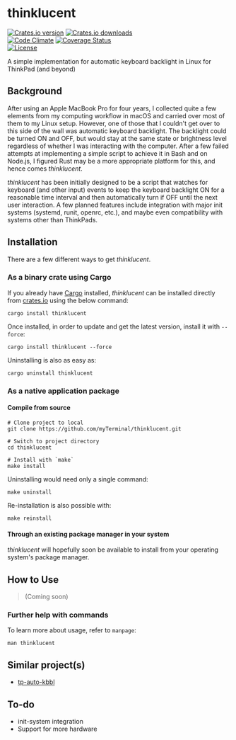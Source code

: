 # thinklucent

[![Crates.io version](https://img.shields.io/crates/v/thinklucent)](https://crates.io/crates/thinklucent)
[![Crates.io downloads](https://img.shields.io/crates/d/thinklucent)](https://crates.io/crates/thinklucent)  
[![Code Climate](https://codeclimate.com/github/myTerminal/thinklucent.png)](https://codeclimate.com/github/myTerminal/thinklucent)
[![Coverage Status](https://img.shields.io/coveralls/myTerminal/thinklucent.svg)](https://coveralls.io/r/myTerminal/thinklucent?branch=master)  
[![License](https://img.shields.io/github/license/myTerminal/thinklucent.svg)](https://opensource.org/licenses/MIT)

A simple implementation for automatic keyboard backlight in Linux for ThinkPad (and beyond)

## Background

After using an Apple MacBook Pro for four years, I collected quite a few elements from my computing workflow in macOS and carried over most of them to my Linux setup. However, one of those that I couldn't get over to this side of the wall was automatic keyboard backlight. The backlight could be turned ON and OFF, but would stay at the same state or brightness level regardless of whether I was interacting with the computer. After a few failed attempts at implementing a simple script to achieve it in Bash and on Node.js, I figured Rust may be a more appropriate platform for this, and hence comes *thinklucent*.

*thinklucent* has been initially designed to be a script that watches for keyboard (and other input) events to keep the keyboard backlight ON for a reasonable time interval and then automatically turn if OFF until the next user interaction. A few planned features include integration with major init systems (systemd, runit, openrc, etc.), and maybe even compatibility with systems other than ThinkPads.

## Installation

There are a few different ways to get *thinklucent*.

### As a binary crate using Cargo

If you already have [Cargo](https://github.com/rust-lang/cargo) installed, *thinklucent* can be installed directly from [crates.io](https://crates.io) using the below command:

    cargo install thinklucent

Once installed, in order to update and get the latest version, install it with `--force`:

    cargo install thinklucent --force

Uninstalling is also as easy as:

    cargo uninstall thinklucent

### As a native application package

#### Compile from source

    # Clone project to local
    git clone https://github.com/myTerminal/thinklucent.git

    # Switch to project directory
    cd thinklucent

    # Install with `make`
    make install

Uninstalling would need only a single command:

    make uninstall

Re-installation is also possible with:

    make reinstall

#### Through an existing package manager in your system

*thinklucent* will hopefully soon be available to install from your operating system's package manager.

## How to Use

> (Coming soon)

### Further help with commands

To learn more about usage, refer to `manpage`:

    man thinklucent

## Similar project(s)

- [tp-auto-kbbl](https://crates.io/crates/tp-auto-kbbl)

## To-do

* init-system integration
* Support for more hardware
